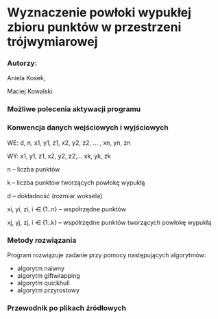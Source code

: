 # Wyznaczenie powłoki wypukłej zbioru punktów w przestrzeni trójwymiarowej

### Autorzy:
Aniela Kosek,

Maciej Kowalski

### Możliwe polecenia aktywacji programu


### Konwencja danych wejściowych i wyjściowych
WE: d, n, x1, y1, z1, x2, y2, z2, … , xn, yn, zn 

WY: x1, y1, z1, x2, y2, z2,... xk, yk, zk

n – liczba punktów 

k – liczba punktów tworzących powłokę wypukłą 

d – dokładność (rozmiar woksela) 

xi, yi, zi, i ⋲ {1..n} – współrzędne punktów 

xj, yj, zj, i ⋲ {1..k} – współrzędne punktów tworzących powłokę wypukłą

### Metody rozwiązania
Program rozwiązuje zadanie przy pomocy następujących algorytmów:
* algorytm naiwny
* algorytm giftwrapping
* algorytm quickhull
* algorytm przyrostowy

### Przewodnik po plikach źródłowych

